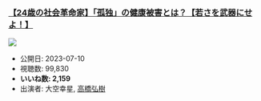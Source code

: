 ### [【24歳の社会革命家】「孤独」の健康被害とは？【若さを武器にせよ！】](https://www.youtube.com/watch?v=gUyjAj6Z4_c)
[![](https://img.youtube.com/vi/gUyjAj6Z4_c/sddefault.jpg)](https://www.youtube.com/watch?v=gUyjAj6Z4_c)
-   公開日: 2023-07-10
-   視聴数: 99,830
-   **いいね数: 2,159**
-   出演者: 大空幸星, [高橋弘樹](/rehacq_fan/people/高橋弘樹 "wikilink")

